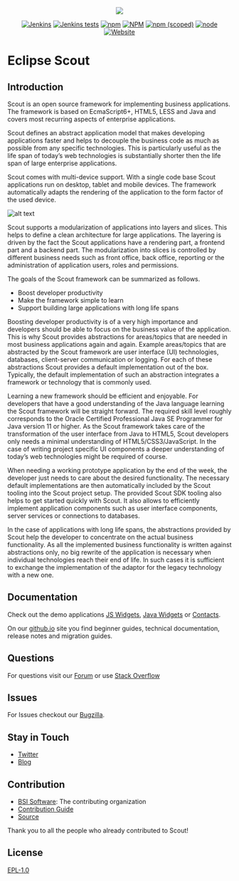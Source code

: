 <p align="center">
  <a href="https://www.eclipse.org/scout/" target="_blank" rel="noopener noreferrer"><img src="https://eclipsescout.github.io/assets/img/scout_logo.gif"></a>
</p>

<p align="center">
  <a href="https://ci.eclipse.org/scout/view/Scout%20Nightly%20Jobs/job/scout-integration-10.0-RT-nightly/" target="_blank" rel="noopener noreferrer"><img alt="Jenkins" src="https://img.shields.io/jenkins/build?jobUrl=https%3A%2F%2Fci.eclipse.org%2Fscout%2Fview%2FScout%2520Nightly%2520Jobs%2Fjob%2Fscout-integration-10.0-RT-nightly%2F"></a>
  <a href="https://ci.eclipse.org/scout/view/Scout%20Nightly%20Jobs/job/scout-integration-10.0-RT-nightly/" target="_blank" rel="noopener noreferrer"><img alt="Jenkins tests" src="https://img.shields.io/jenkins/tests?compact_message&jobUrl=https%3A%2F%2Fci.eclipse.org%2Fscout%2Fview%2FScout%2520Nightly%2520Jobs%2Fjob%2Fscout-integration-10.0-RT-nightly%2F"></a>
  <a href="https://www.npmjs.com/package/@eclipse-scout/core" target="_blank" rel="noopener noreferrer"><img alt="npm" src="https://img.shields.io/npm/dm/@eclipse-scout/core"></a>
  <a href="https://www.eclipse.org/legal/epl-v10.html" target="_blank" rel="noopener noreferrer"><img alt="NPM" src="https://img.shields.io/npm/l/@eclipse-scout/core"></a>
  <a href="https://www.npmjs.com/package/@eclipse-scout/core" target="_blank" rel="noopener noreferrer"><img alt="npm (scoped)" src="https://img.shields.io/npm/v/@eclipse-scout/core"></a>
  <a href="https://www.npmjs.com/package/@eclipse-scout/core" target="_blank" rel="noopener noreferrer"><img alt="node" src="https://img.shields.io/node/v/@eclipse-scout/core"></a>
  <a href="https://www.eclipse.org/scout/" target="_blank" rel="noopener noreferrer"><img alt="Website" src="https://img.shields.io/website?url=https%3A%2F%2Fwww.eclipse.org%2Fscout%2F"></a>
</p>


<p align="center"><h1>Eclipse Scout</h1></p>

## Introduction

Scout is an open source framework for implementing business applications. The framework is based on EcmaScript6+, HTML5, LESS and Java and covers most recurring aspects of enterprise applications.

Scout defines an abstract application model that makes developing applications faster and helps to decouple the business code as much as possible from any specific technologies. This is particularly useful as the life span of today’s web technologies is substantially shorter then the life span of large enterprise applications.

Scout comes with multi-device support. With a single code base Scout applications run on desktop, tablet and mobile devices. The framework automatically adapts the rendering of the application to the form factor of the used device.

![alt text][logo]

[logo]: https://eclipsescout.github.io/22.0/images/bsi_crm_indigo.png "Scout Application"

Scout supports a modularization of applications into layers and slices. This helps to define a clean architecture for large applications. The layering is driven by the fact the Scout applications have a rendering part, a frontend part and a backend part. The modularization into slices is controlled by different business needs such as front office, back office, reporting or the administration of application users, roles and permissions.

The goals of the Scout framework can be summarized as follows.
* Boost developer productivity
* Make the framework simple to learn
* Support building large applications with long life spans

Boosting developer productivity is of a very high importance and developers should be able to focus on the business value of the application. This is why Scout provides abstractions for areas/topics that are needed in most business applications again and again. Example areas/topics that are abstracted by the Scout framework are user interface (UI) technologies, databases, client-server communication or logging. For each of these abstractions Scout provides a default implementation out of the box. Typically, the default implementation of such an abstraction integrates a framework or technology that is commonly used.

Learning a new framework should be efficient and enjoyable. For developers that have a good understanding of the Java language learning the Scout framework will be straight forward. The required skill level roughly corresponds to the Oracle Certified Professional Java SE Programmer for Java version 11 or higher. As the Scout framework takes care of the transformation of the user interface from Java to HTML5, Scout developers only needs a minimal understanding of HTML5/CSS3/JavaScript. In the case of writing project specific UI components a deeper understanding of today’s web technologies might be required of course.

When needing a working prototype application by the end of the week, the developer just needs to care about the desired functionality. The necessary default implementations are then automatically included by the Scout tooling into the Scout project setup. The provided Scout SDK tooling also helps to get started quickly with Scout. It also allows to efficiently implement application components such as user interface components, server services or connections to databases.

In the case of applications with long life spans, the abstractions provided by Scout help the developer to concentrate on the actual business functionality. As all the implemented business functionality is written against abstractions only, no big rewrite of the application is necessary when individual technologies reach their end of life. In such cases it is sufficient to exchange the implementation of the adaptor for the legacy technology with a new one.

## Documentation

Check out the demo applications [JS Widgets](https://scout.bsi-software.com/jswidgets/), [Java Widgets](https://scout.bsi-software.com/widgets/) or [Contacts](https://scout.bsi-software.com/contacts/).

On our [github.io](https://eclipsescout.github.io/) site you find beginner guides, technical documentation, release notes and migration guides.

## Questions

For questions visit our [Forum](https://www.eclipse.org/forums/index.php?t=thread&frm_id=174) or use [Stack Overflow](https://stackoverflow.com/tags/eclipse-scout)

## Issues

For Issues checkout our [Bugzilla](https://bugs.eclipse.org/bugs/buglist.cgi?bug_status=UNCONFIRMED&bug_status=NEW&bug_status=ASSIGNED&bug_status=REOPENED&bug_status=RESOLVED&bug_status=VERIFIED&columnlist=bug_id%2Cbug_severity%2Cpriority%2Ctarget_milestone%2Cbug_status%2Cresolution%2Ccomponent%2Cassigned_to%2Cshort_desc&list_id=19084396&product=Scout&query_format=advanced).

## Stay in Touch

* [Twitter](https://twitter.com/EclipseScout)
* [Blog](https://www.bsi-software.com/en/scout-blog)


## Contribution

* [BSI Software](https://www.bsi-software.com/): The contributing organization
* [Contribution Guide](https://wiki.eclipse.org/Scout/Contribution)
* [Source](https://github.com/eclipse-scout/scout.rt)

Thank you to all the people who already contributed to Scout!

## License

[EPL-1.0](https://www.eclipse.org/legal/epl-v10.html)
